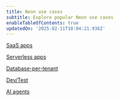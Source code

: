 ```yaml
---
title: Neon use cases
subtitle: Explore popular Neon use cases
enableTableOfContents: true
updatedOn: '2025-02-11T18:04:21.936Z'
---
```


<DetailIconCards>

<a href="/use-cases/postgres-for-saas" description="Build faster with Neon using autoscaling, database branching, and serverless operations" icon="gui">SaaS apps</a>

<a href="/use-cases/serverless-apps" description="Autoscale with traffic using real-time compute scaling and usage-based pricing" icon="autoscaling">Serverless apps</a>

<a href="/use-cases/database-per-tenant" description="Data isolation without overhead using instant provisioning and scale-to-zero" icon="database">Database-per-tenant</a>

<a href="/use-cases/dev-test" description="Production-like environments with database branching and cost efficiency" icon="import">Dev/Test</a>

<a href="/use-cases/ai-agents" description="Deploy Postgres via AI agents with instant provisioning and simple APIs" icon="openai">AI agents</a>

</DetailIconCards>
